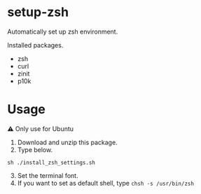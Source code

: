 # setup-zsh
Automatically set up zsh environment.

Installed packages.
- zsh
- curl
- zinit
- p10k

# Usage 
⚠️ Only use for Ubuntu
1. Download and unzip this package.
2. Type below.
```
sh ./install_zsh_settings.sh
```
3. Set the terminal font.
4. If you want to set as default shell, type `chsh -s /usr/bin/zsh`
